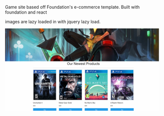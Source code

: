 Game site based off Foundation's e-commerce template. Built with foundation and react

images are lazy loaded in with jquery lazy load.

![Alt text](screenshot.png)
